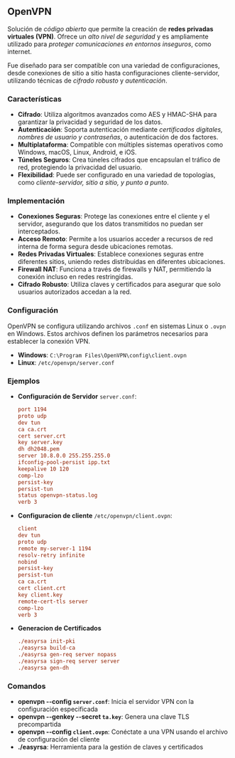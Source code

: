 ## OpenVPN 

Solución de _código abierto_ que permite la creación de __redes privadas virtuales (VPN)__. Ofrece un _alto nivel de seguridad_ y es ampliamente utilizado para _proteger comunicaciones en entornos inseguros_, como internet.

Fue diseñado para ser compatible con una variedad de configuraciones, desde conexiones de sitio a sitio hasta configuraciones cliente-servidor, utilizando técnicas de _cifrado robusto_ y _autenticación_.

### Características

* __Cifrado__: Utiliza algoritmos avanzados como AES y HMAC-SHA para garantizar la privacidad y seguridad de los datos.
* __Autenticación__: Soporta autenticación mediante _certificados digitales, nombres de usuario y contraseñas_, o autenticación de dos factores.
* __Multiplataforma__: Compatible con múltiples sistemas operativos como Windows, macOS, Linux, Android, e iOS.
* __Túneles Seguros__: Crea túneles cifrados que encapsulan el tráfico de red, protegiendo la privacidad del usuario.
* __Flexibilidad__: Puede ser configurado en una variedad de topologías, como _cliente-servidor, sitio a sitio, y punto a punto_.

### Implementación

* __Conexiones Seguras__: Protege las conexiones entre el cliente y el servidor, asegurando que los datos transmitidos no puedan ser interceptados.
* __Acceso Remoto__: Permite a los usuarios acceder a recursos de red interna de forma segura desde ubicaciones remotas.
* __Redes Privadas Virtuales__: Establece conexiones seguras entre diferentes sitios, uniendo redes distribuidas en diferentes ubicaciones.
* __Firewall NAT__: Funciona a través de firewalls y NAT, permitiendo la conexión incluso en redes restringidas.
* __Cifrado Robusto__: Utiliza claves y certificados para asegurar que solo usuarios autorizados accedan a la red.

### Configuración

OpenVPN se configura utilizando archivos `.conf` en sistemas Linux o `.ovpn` en Windows. Estos archivos definen los parámetros necesarios para establecer la conexión VPN.

* __Windows__: `C:\Program Files\OpenVPN\config\client.ovpn`
* __Linux__: `/etc/openvpn/server.conf`

### Ejemplos

* __Configuración de Servidor__ `server.conf`:
   ```ini
   port 1194
   proto udp
   dev tun
   ca ca.crt
   cert server.crt
   key server.key
   dh dh2048.pem
   server 10.8.0.0 255.255.255.0
   ifconfig-pool-persist ipp.txt
   keepalive 10 120
   comp-lzo
   persist-key
   persist-tun
   status openvpn-status.log
   verb 3
   ```
* __Configuracion de cliente__ `/etc/openvpn/client.ovpn`:
   ```ini
   client
   dev tun
   proto udp
   remote my-server-1 1194
   resolv-retry infinite
   nobind
   persist-key
   persist-tun
   ca ca.crt
   cert client.crt
   key client.key
   remote-cert-tls server
   comp-lzo
   verb 3
   ```
* __Generacion de Certificados__
   ```ini
   ./easyrsa init-pki
   ./easyrsa build-ca
   ./easyrsa gen-req server nopass
   ./easyrsa sign-req server server
   ./easyrsa gen-dh
   ```

### Comandos
* __openvpn --config `server.conf`__: Inicia el servidor VPN con la configuración especificada
* __openvpn --genkey --secret `ta.key`__: Genera una clave TLS precompartida
* __openvpn --config `client.ovpn`__: Conéctate a una VPN usando el archivo de configuración del cliente
* __./easyrsa__: Herramienta para la gestión de claves y certificados